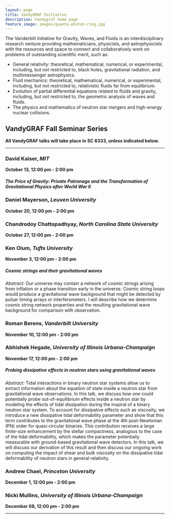 ```yaml
---
layout: page
title: VandyGRAF Initiative 
description: Vandygraf home page 
feature_image: images/quanta-photon-ring.jpg
---
```


 The Vanderbilt Initiative  for Gravity, Waves, and Fluids is an interdisciplinary research venture  providing mathematicians, physicists, and astrophysicists with the resources and space to connect and collaboratively work on problems of outstanding scientific merit, such as:

+ General relativity: theoretical, mathematical, numerical, or experimental, including, but not restricted to, black holes, gravitational radiation, and multimessenger astrophysics.
+ Fluid mechanics: theoretical, mathematical, numerical, or experimental, including, but not restricted to, relativistic fluids far from equilibrium.
+ Evolution of partial differential equations related to fluids and gravity, including, but not restricted to, the geometric analysis of waves and fluids.
+ The physics and mathematics of neutron star mergers and high-energy nuclear collisions.

## VandyGRAF Fall Seminar Series

**All VandyGRAF talks will take place in SC 6333, unless indicated below.**

<hr>

### David Kaiser, *MIT*
**October 13, 12:00 pm - 2:00 pm**
##### The Price of Gravity: Private Patronage and the Transformation of Gravitational Physics after World War II

### Daniel Mayerson, *Leuven University*
**October 20, 12:00 pm - 2:00 pm**

### Chandrodoy Chattopadhyay, *North Carolina State University*
**October 27, 12:00 pm - 2:00 pm**

### Ken Olum, *Tufts University*
**November 3, 12:00 pm - 2:00 pm**
##### Cosmic strings and their gravitational waves
*Abstract:* Our universe may contain a network of cosmic strings arising from inflation or a phase transition early in the universe.  Cosmic string loops would produce a gravitational wave background that might be detected by pulsar timing arrays or interferometers.  I will describe how we determine cosmic string network properties and the resulting gravitational wave background for comparison with observation.

### Roman Berens, *Vanderbilt University*
**November 10, 12:00 pm - 2:00 pm**

### Abhishek Hegade, *University of Illinois Urbana-Champaign*
**November 17, 12:00 pm - 2:00 pm**
##### Probing dissipative effects in neutron stars using gravitational waves
*Abstract:* Tidal interactions in binary neutron star systems allow us to extract information about the equation of state inside a neutron star from gravitational wave observations. In this talk, we discuss how one could potentially probe out-of-equilibrium effects inside a neutron star by modeling the effects of tidal dissipation during the inspiral of a binary neutron star system. To account for dissipative effects such as viscosity, we introduce a new dissipative tidal deformability parameter and show that this term contributes to the gravitational wave phase at the 4th post-Newtonian (PN) order for quasi-circular binaries. This contribution receives a large finite-size enhancement by the stellar compactness, analogous to the case of the tidal deformability, which makes the parameter potentially measurable with ground-based gravitational wave detectors. In this talk, we will discuss our derivation of this result and then discuss our ongoing work on computing the impact of shear and bulk viscosity on the dissipative tidal deformability of neutron stars in general relativity.

### Andrew Chael, *Princeton University*
**December 1, 12:00 pm - 2:00 pm**

### Nicki Mullins, *University of Illinois Urbana-Champaign*
**December 08, 12:00 pm - 2:00 pm**

<hr>

